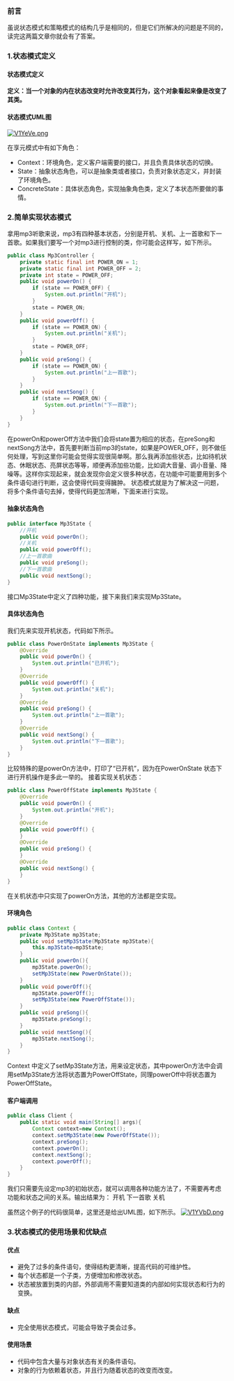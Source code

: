 ### **前言**

虽说状态模式和策略模式的结构几乎是相同的，但是它们所解决的问题是不同的，读完这两篇文章你就会有了答案。

### **1.状态模式定义**

#### **状态模式定义**

**定义：当一个对象的内在状态改变时允许改变其行为，这个对象看起来像是改变了其类。**

#### **状态模式UML图**

[![V1YeVe.png](https://s2.ax1x.com/2019/06/01/V1YeVe.png)](https://s2.ax1x.com/2019/06/01/V1YeVe.png)

在享元模式中有如下角色：

- Context：环境角色，定义客户端需要的接口，并且负责具体状态的切换。
- State：抽象状态角色，可以是抽象类或者接口，负责对象状态定义，并封装了环境角色。
- ConcreteState：具体状态角色，实现抽象角色类，定义了本状态所要做的事情。

### **2.简单实现状态模式**

拿用mp3听歌来说，mp3有四种基本状态，分别是开机、关机、上一首歌和下一首歌。如果我们要写一个对mp3进行控制的类，你可能会这样写，如下所示。

```java
public class Mp3Controller {
    private static final int POWER_ON = 1;
    private static final int POWER_OFF = 2;
    private int state = POWER_OFF;
    public void powerOn() {
        if (state == POWER_OFF) {
            System.out.println("开机");
        }
        state = POWER_ON;
    }
    public void powerOff() {
        if (state == POWER_ON) {
            System.out.println("关机");
        }
        state = POWER_OFF;
    }
    public void preSong() {
        if (state == POWER_ON) {
            System.out.println("上一首歌");
        }
    }
    public void nextSong() {
        if (state == POWER_ON) {
            System.out.println("下一首歌");
        }
    }
}
```

​		在powerOn和powerOff方法中我们会将state置为相应的状态，在preSong和nextSong方法中，首先要判断当前mp3的state，如果是POWER_OFF，则不做任何处理，写到这里你可能会觉得实现很简单啊。那么我再添加些状态，比如待机状态、休眠状态、亮屏状态等等，顺便再添加些功能，比如调大音量、调小音量、降噪等。这样你实现起来，就会发现你会定义很多种状态，在功能中可能要用到多个条件语句进行判断，这会使得代码变得臃肿。
状态模式就是为了解决这一问题，将多个条件语句去掉，使得代码更加清晰，下面来进行实现。

#### **抽象状态角色**

```java
public interface Mp3State {
    //开机
    public void powerOn();
    //关机
    public void powerOff();
    //上一首歌曲
    public void preSong();
    //下一首歌曲
    public void nextSong();
}
```

接口Mp3State中定义了四种功能，接下来我们来实现Mp3State。

#### **具体状态角色**

我们先来实现开机状态，代码如下所示。

```java
public class PowerOnState implements Mp3State {
    @Override
    public void powerOn() {
        System.out.println("已开机");
    }
    @Override
    public void powerOff() {
        System.out.println("关机");
    }
    @Override
    public void preSong() {
        System.out.println("上一首歌");
    }
    @Override
    public void nextSong() {
        System.out.println("下一首歌");
    }
}
```

比较特殊的是powerOn方法中，打印了“已开机”，因为在PowerOnState 状态下进行开机操作是多此一举的。
接着实现关机状态：

```java
public class PowerOffState implements Mp3State {
    @Override
    public void powerOn() {
        System.out.println("开机");
    }
    @Override
    public void powerOff() {
    }
    @Override
    public void preSong() {
    }
    @Override
    public void nextSong() {
    }
}
```

在关机状态中只实现了powerOn方法，其他的方法都是空实现。

#### **环境角色**

```java
public class Context {
    private Mp3State mp3State;
    public void setMp3State(Mp3State mp3State){
        this.mp3State=mp3State;
    }
    public void powerOn(){
        mp3State.powerOn();
        setMp3State(new PowerOnState());
    }
    public void powerOff(){
        mp3State.powerOff();
        setMp3State(new PowerOffState());
    }
    public void preSong(){
        mp3State.preSong();
    }
    public void nextSong(){
        mp3State.nextSong();
    }
}
```

Context 中定义了setMp3State方法，用来设定状态，其中powerOn方法中会调用setMp3State方法将状态置为PowerOffState，同理powerOff中将状态置为PowerOffState。

#### **客户端调用**

```java
public class Client {
    public static void main(String[] args){
        Context context=new Context();
        context.setMp3State(new PowerOffState());
        context.preSong();
        context.powerOn();
        context.nextSong();
        context.powerOff();
    }
}
```

我们只需要先设定mp3的初始状态，就可以调用各种功能方法了，不需要再考虑功能和状态之间的关系。输出结果为：
开机
下一首歌
关机

虽然这个例子的代码很简单，这里还是给出UML图，如下所示。
[![V1YVbD.png](https://s2.ax1x.com/2019/06/01/V1YVbD.png)](https://s2.ax1x.com/2019/06/01/V1YVbD.png)

### **3.状态模式的使用场景和优缺点**

#### **优点**

- 避免了过多的条件语句，使得结构更清晰，提高代码的可维护性。
- 每个状态都是一个子类，方便增加和修改状态。
- 状态被放置到类的内部，外部调用不需要知道类的内部如何实现状态和行为的变换。

#### **缺点**

- 完全使用状态模式，可能会导致子类会过多。

#### **使用场景**

- 代码中包含大量与对象状态有关的条件语句。
- 对象的行为依赖着状态，并且行为随着状态的改变而改变。